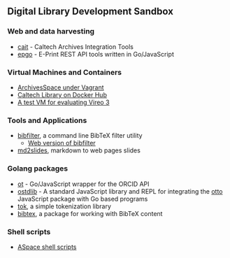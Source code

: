 ## Digital Library Development Sandbox

### Web and data harvesting

+ [cait](https://github.com/caltechlibrary/cait) - Caltech Archives Integration Tools
+ [epgo](https://github.com/caltechlibrary/epgo) - E-Print REST API tools written in Go/JavaScript


### Virtual Machines and Containers

+ [ArchivesSpace under Vagrant](https://github.com/caltechlibrary/archivesspace_vagrant)
+ [Caltech Library on Docker Hub](https://hub.docker.com/u/caltechlibrary)
+ [A test VM for evaluating Vireo 3](https://github.com/caltechlibrary/vireo-test-vm)


### Tools and Applications

+ [bibfilter](https://caltechlibrary.github.io/bibtex), a command line BibTeX filter utility
    + [Web version of bibfilter](https://caltechlibrary.github.io/bibtex/webapp)
+ [md2slides](https://github.com/caltechlibrary/md2slides), markdown to web pages slides

### Golang packages

+ [ot](https://github.com/caltechlibrary/ot) - Go/JavaScript wrapper for the ORCID API
+ [ostdlib](https://github.com/caltechlibrary/ostdlib) - A standard JavaScript library and REPL for integrating the [otto](https://github.com/robertkrimen/otto) JavaScript package with Go based programs
+ [tok](https://github.com/caltechlibrary/tok), a simple tokenization library
+ [bibtex](https://github.com/caltechlibrary/bibtex), a package for working with BibTeX content


### Shell scripts

+ [ASpace shell scripts](https://github.com/caltechlibrary/aspace-shell-scripts)

